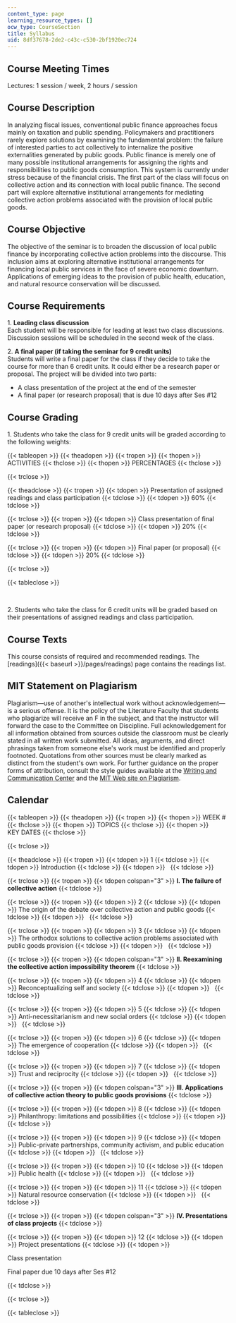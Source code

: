 ```yaml
---
content_type: page
learning_resource_types: []
ocw_type: CourseSection
title: Syllabus
uid: 8df37678-2de2-c43c-c530-2bf1920ec724
---
```


Course Meeting Times
--------------------

Lectures: 1 session / week, 2 hours / session

Course Description
------------------

In analyzing fiscal issues, conventional public finance approaches focus mainly on taxation and public spending. Policymakers and practitioners rarely explore solutions by examining the fundamental problem: the failure of interested parties to act collectively to internalize the positive externalities generated by public goods. Public finance is merely one of many possible institutional arrangements for assigning the rights and responsibilities to public goods consumption. This system is currently under stress because of the financial crisis. The first part of the class will focus on collective action and its connection with local public finance. The second part will explore alternative institutional arrangements for mediating collective action problems associated with the provision of local public goods.

Course Objective
----------------

The objective of the seminar is to broaden the discussion of local public finance by incorporating collective action problems into the discourse. This inclusion aims at exploring alternative institutional arrangements for financing local public services in the face of severe economic downturn. Applications of emerging ideas to the provision of public health, education, and natural resource conservation will be discussed.

Course Requirements
-------------------

1\. **Leading class discussion**  
Each student will be responsible for leading at least two class discussions. Discussion sessions will be scheduled in the second week of the class.

2\. **A final paper (if taking the seminar for 9 credit units)**  
Students will write a final paper for the class if they decide to take the course for more than 6 credit units. It could either be a research paper or proposal. The project will be divided into two parts:

*   A class presentation of the project at the end of the semester
*   A final paper (or research proposal) that is due 10 days after Ses #12

Course Grading
--------------

1\. Students who take the class for 9 credit units will be graded according to the following weights:

{{< tableopen >}}
{{< theadopen >}}
{{< tropen >}}
{{< thopen >}}
ACTIVITIES
{{< thclose >}}
{{< thopen >}}
PERCENTAGES
{{< thclose >}}

{{< trclose >}}

{{< theadclose >}}
{{< tropen >}}
{{< tdopen >}}
Presentation of assigned readings and class participation
{{< tdclose >}}
{{< tdopen >}}
60%
{{< tdclose >}}

{{< trclose >}}
{{< tropen >}}
{{< tdopen >}}
Class presentation of final paper (or research proposal)
{{< tdclose >}}
{{< tdopen >}}
20%
{{< tdclose >}}

{{< trclose >}}
{{< tropen >}}
{{< tdopen >}}
Final paper (or proposal)
{{< tdclose >}}
{{< tdopen >}}
20%
{{< tdclose >}}

{{< trclose >}}

{{< tableclose >}}

  
 

2\. Students who take the class for 6 credit units will be graded based on their presentations of assigned readings and class participation.

Course Texts
------------

This course consists of required and recommended readings. The [readings]({{< baseurl >}}/pages/readings) page contains the readings list.

MIT Statement on Plagiarism
---------------------------

Plagiarism—use of another's intellectual work without acknowledgement—is a serious offense. It is the policy of the Literature Faculty that students who plagiarize will receive an F in the subject, and that the instructor will forward the case to the Committee on Discipline. Full acknowledgement for all information obtained from sources outside the classroom must be clearly stated in all written work submitted. All ideas, arguments, and direct phrasings taken from someone else's work must be identified and properly footnoted. Quotations from other sources must be clearly marked as distinct from the student's own work. For further guidance on the proper forms of attribution, consult the style guides available at the [Writing and Communication Center](http://cmsw.mit.edu/writing-and-communication-center/) and the [MIT Web site on Plagiarism](http://cmsw.mit.edu/writing-and-communication-center/avoiding-plagiarism/).

Calendar
--------

{{< tableopen >}}
{{< theadopen >}}
{{< tropen >}}
{{< thopen >}}
WEEK #
{{< thclose >}}
{{< thopen >}}
TOPICS
{{< thclose >}}
{{< thopen >}}
KEY DATES
{{< thclose >}}

{{< trclose >}}

{{< theadclose >}}
{{< tropen >}}
{{< tdopen >}}
1
{{< tdclose >}}
{{< tdopen >}}
Introduction
{{< tdclose >}}
{{< tdopen >}}
 
{{< tdclose >}}

{{< trclose >}}
{{< tropen >}}
{{< tdopen colspan="3" >}}
**I. The failure of collective action**
{{< tdclose >}}

{{< trclose >}}
{{< tropen >}}
{{< tdopen >}}
2
{{< tdclose >}}
{{< tdopen >}}
The origin of the debate over collective action and public goods
{{< tdclose >}}
{{< tdopen >}}
 
{{< tdclose >}}

{{< trclose >}}
{{< tropen >}}
{{< tdopen >}}
3
{{< tdclose >}}
{{< tdopen >}}
The orthodox solutions to collective action problems associated with public goods provision
{{< tdclose >}}
{{< tdopen >}}
 
{{< tdclose >}}

{{< trclose >}}
{{< tropen >}}
{{< tdopen colspan="3" >}}
**II. Reexamining the collective action impossibility theorem**
{{< tdclose >}}

{{< trclose >}}
{{< tropen >}}
{{< tdopen >}}
4
{{< tdclose >}}
{{< tdopen >}}
Reconceptualizing self and society
{{< tdclose >}}
{{< tdopen >}}
 
{{< tdclose >}}

{{< trclose >}}
{{< tropen >}}
{{< tdopen >}}
5
{{< tdclose >}}
{{< tdopen >}}
Anti-necessitarianism and new social orders
{{< tdclose >}}
{{< tdopen >}}
 
{{< tdclose >}}

{{< trclose >}}
{{< tropen >}}
{{< tdopen >}}
6
{{< tdclose >}}
{{< tdopen >}}
The emergence of cooperation
{{< tdclose >}}
{{< tdopen >}}
 
{{< tdclose >}}

{{< trclose >}}
{{< tropen >}}
{{< tdopen >}}
7
{{< tdclose >}}
{{< tdopen >}}
Trust and reciprocity
{{< tdclose >}}
{{< tdopen >}}
 
{{< tdclose >}}

{{< trclose >}}
{{< tropen >}}
{{< tdopen colspan="3" >}}
**III. Applications of collective action theory to public goods provisions**
{{< tdclose >}}

{{< trclose >}}
{{< tropen >}}
{{< tdopen >}}
8
{{< tdclose >}}
{{< tdopen >}}
Philanthropy: limitations and possibilities
{{< tdclose >}}
{{< tdopen >}}
 
{{< tdclose >}}

{{< trclose >}}
{{< tropen >}}
{{< tdopen >}}
9
{{< tdclose >}}
{{< tdopen >}}
Public-private partnerships, community activism, and public education
{{< tdclose >}}
{{< tdopen >}}
 
{{< tdclose >}}

{{< trclose >}}
{{< tropen >}}
{{< tdopen >}}
10
{{< tdclose >}}
{{< tdopen >}}
Public health
{{< tdclose >}}
{{< tdopen >}}
 
{{< tdclose >}}

{{< trclose >}}
{{< tropen >}}
{{< tdopen >}}
11
{{< tdclose >}}
{{< tdopen >}}
Natural resource conservation
{{< tdclose >}}
{{< tdopen >}}
 
{{< tdclose >}}

{{< trclose >}}
{{< tropen >}}
{{< tdopen colspan="3" >}}
**IV. Presentations of class projects**
{{< tdclose >}}

{{< trclose >}}
{{< tropen >}}
{{< tdopen >}}
12
{{< tdclose >}}
{{< tdopen >}}
Project presentations
{{< tdclose >}}
{{< tdopen >}}


Class presentation

Final paper due 10 days after Ses #12


{{< tdclose >}}

{{< trclose >}}

{{< tableclose >}}